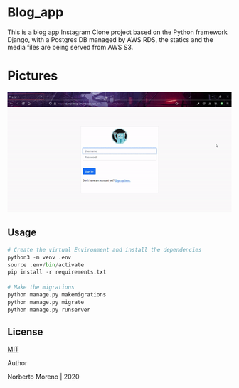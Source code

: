 # Blog_app
This is a blog app Instagram Clone project based on the Python framework Django, with a Postgres DB managed by AWS RDS, the statics and the media files are being served from AWS S3.


# Pictures

<img src="https://github.com/NorberMV/DjangoBlogLive/blob/master/repo_pics/picBlog.gif" width="600">

## Usage

```python
# Create the virtual Environment and install the dependencies
python3 -m venv .env
source .env/bin/activate
pip install -r requirements.txt

# Make the migrations
python manage.py makemigrations
python manage.py migrate
python manage.py runserver
```

## License
[MIT](https://choosealicense.com/licenses/mit/)

Author

Norberto Moreno | 2020